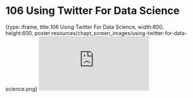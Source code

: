 # 106 Using Twitter For Data Science
 
{type: iframe, title:106 Using Twitter For Data Science, width:800, height:600, poster:resources/chapt_screen_images/using-twitter-for-data-science.png}
![](https://datatrail-jhu.github.io/DataTrail/no_toc/using-twitter-for-data-science.html)
 

 
